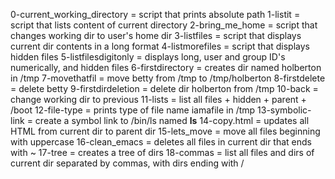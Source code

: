 0-current_working_directory = script that prints absolute path
1-listit                    = script that lists content of current directory
2-bring_me_home             = script that changes working dir to user's home dir
3-listfiles                 = script that displays current dir contents in a long format
4-listmorefiles             = script that displays hidden files
5-listfilesdigitonly        = displays long, user and group ID's numerically, and hidden files
6-firstdirectory            = creates dir named holberton in /tmp
7-movethatfil               = move betty from /tmp to /tmp/holberton
8-firstdelete               = delete betty
9-firstdirdeletion          = delete dir holberton from /tmp
10-back                     = change working dir to previous
11-lists                    = list all files + hidden + parent + /boot
12-file-type                = prints type of file name iamafile in /tmp
13-symbolic-link            = create a symbol link to /bin/ls named __ls__
14-copy.html                = updates all HTML from current dir to parent dir
15-lets_move                = move all files beginning with uppercase
16-clean_emacs              = deletes all files in current dir that ends with ~
17-tree                     = creates a tree of dirs
18-commas                   = list all files and dirs of current dir separated by commas, with dirs ending with /
